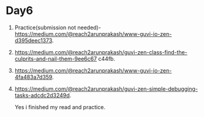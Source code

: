 # Day6

1. Practice(submission not needed)-https://medium.com/@reach2arunprakash/www-guvi-io-zen-d395deec1373. 
2. https://medium.com/@reach2arunprakash/guvi-zen-class-find-the-culprits-and-nail-them-9ee6c67 c44fb.
3. https://medium.com/@reach2arunprakash/www-guvi-io-zen-4fa483a7d359.
4. https://medium.com/@reach2arunprakash/guvi-zen-simple-debugging-tasks-adcdc2d3249d.

   Yes i finished my read and practice. 

